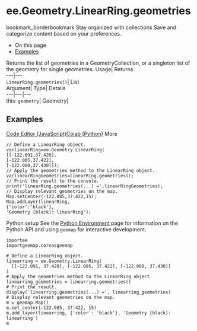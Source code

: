  
#  ee.Geometry.LinearRing.geometries 
bookmark_borderbookmark Stay organized with collections  Save and categorize content based on your preferences.
  * On this page
  * [Examples](https://developers.google.com/earth-engine/apidocs/ee-geometry-linearring-geometries#examples)


Returns the list of geometries in a GeometryCollection, or a singleton list of the geometry for single geometries. 
Usage| Returns  
---|---  
`LinearRing.geometries()`| List  
Argument| Type| Details  
---|---|---  
this: `geometry`| Geometry|   
## Examples
[Code Editor (JavaScript)](https://developers.google.com/earth-engine/apidocs/ee-geometry-linearring-geometries#code-editor-javascript-sample)[Colab (Python)](https://developers.google.com/earth-engine/apidocs/ee-geometry-linearring-geometries#colab-python-sample) More
```
// Define a LinearRing object.
varlinearRing=ee.Geometry.LinearRing(
[[-122.091,37.420],
[-122.085,37.422],
[-122.080,37.430]]);
// Apply the geometries method to the LinearRing object.
varlinearRingGeometries=linearRing.geometries();
// Print the result to the console.
print('linearRing.geometries(...) =',linearRingGeometries);
// Display relevant geometries on the map.
Map.setCenter(-122.085,37.422,15);
Map.addLayer(linearRing,
{'color':'black'},
'Geometry [black]: linearRing');
```
Python setup
See the [ Python Environment](https://developers.google.com/earth-engine/guides/python_install) page for information on the Python API and using `geemap` for interactive development.
```
importee
importgeemap.coreasgeemap
```
```
# Define a LinearRing object.
linearring = ee.Geometry.LinearRing(
  [[-122.091, 37.420], [-122.085, 37.422], [-122.080, 37.430]]
)
# Apply the geometries method to the LinearRing object.
linearring_geometries = linearring.geometries()
# Print the result.
display('linearring.geometries(...) =', linearring_geometries)
# Display relevant geometries on the map.
m = geemap.Map()
m.set_center(-122.085, 37.422, 15)
m.add_layer(linearring, {'color': 'black'}, 'Geometry [black]: linearring')
m
```

